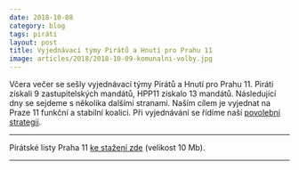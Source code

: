 ```yaml
---
date: 2018-10-08
category: blog
tags: piráti
layout: post
title: Vyjednávací týmy Pirátů a Hnutí pro Prahu 11
image: articles/2018/2018-10-09-komunalni-volby.jpg
---
```


Včera večer se sešly vyjednávací týmy Pirátů a Hnutí pro Prahu 11. Piráti získali 9 zastupitelských mandátů, HPP11 získalo 13 mandátů. Následující dny se sejdeme s několika dalšími stranami. Naším cílem je vyjednat na Praze 11 funkční a stabilní koalici. 
Při vyjednávání se řídíme naší <a href="/komunalni-volby-2018/povolebni-strategie/">povolební strategií</a>.

---

Pirátské listy Praha 11 [ke stažení zde](/assets/pdf/2018-07-10-praha-11.pdf) (velikost 10 Mb).

- - -
